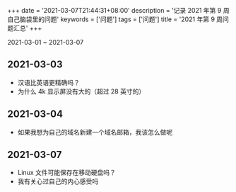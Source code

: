 +++
date = '2021-03-07T21:44:31+08:00'
description = '记录 2021 年第 9 周自己脑袋里的问题'
keywords = ['问题']
tags = ['问题']
title = '2021 年第 9 周问题汇总'
+++

2021-03-01 ~ 2021-03-07

## 2021-03-03

- 汉语比英语更精确吗？
- 为什么 4k 显示屏没有大的（超过 28 英寸的）

## 2021-03-04

- 如果我想为自己的域名新建一个域名邮箱，我该怎么做呢

## 2021-03-07

- Linux 文件可能保存在移动硬盘吗？
- 我有关心过自己的内心感受吗
